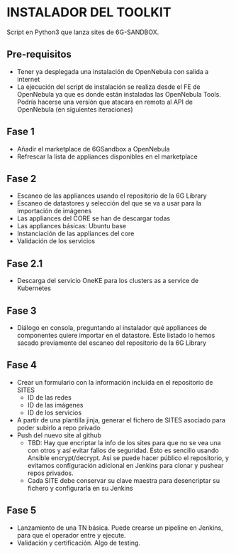# INSTALADOR DEL TOOLKIT

Script en Python3 que lanza sites de 6G-SANDBOX.

## Pre-requisitos

- Tener ya desplegada una instalación de OpenNebula con salida a internet
- La ejecución del script de instalación se realiza desde el FE de OpenNebula ya que es donde están instaladas las OpenNebula Tools. Podría hacerse una versión que atacara en remoto al API de OpenNebula (en siguientes iteraciones)

## Fase 1

- Añadir el marketplace de 6GSandbox a OpenNebula
- Refrescar la lista de appliances disponibles en el marketplace

## Fase 2

- Escaneo de las appliances usando el repositorio de la 6G Library
- Escaneo de datastores y selección del que se va a usar para la importación de imágenes
- Las appliances del CORE se han de descargar todas
- Las appliances básicas: Ubuntu base
- Instanciación de las appliances del core
- Validación de los servicios

## Fase 2.1

- Descarga del servicio OneKE para los clusters as a service de Kubernetes

## Fase 3

- Diálogo en consola, preguntando al instalador qué appliances de componentes quiere importar en el datastore. Este listado lo hemos sacado previamente del escaneo del repositorio de la 6G Library

## Fase 4

- Crear un formulario con la información incluida en el repositorio de SITES
  - ID de las redes
  - ID de las imágenes
  - ID de los servicios
- A partir de una plantilla jinja, generar el fichero de SITES asociado para poder subirlo a repo privado
- Push del nuevo site al github
  - TBD: Hay que encriptar la info de los sites para que no se vea una con otros y así evitar fallos de seguridad. Esto es sencillo usando Ansible encrypt/decrypt. Así se puede hacer público el repositorio, y evitamos configuración adicional en Jenkins para clonar y pushear repos privados.
  - Cada SITE debe conservar su clave maestra para desencriptar su fichero y configurarla en su Jenkins

## Fase 5

- Lanzamiento de una TN básica. Puede crearse un pipeline en Jenkins, para que el operador entre y ejecute.
- Validación y certificación. Algo de testing.

